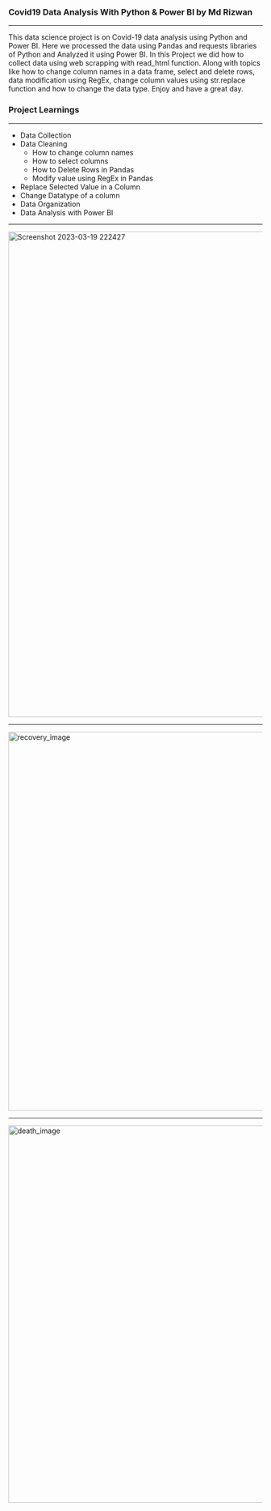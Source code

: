  ### Covid19 Data Analysis With Python & Power BI by Md Rizwan
--------------------------------------------------------------- 
This data science project is on Covid-19 data analysis using Python and Power BI. Here we processed the data using Pandas and requests libraries of Python and Analyzed it using Power BI. In this Project we did how to collect data using web scrapping with read_html function. Along with topics like how to change column names in a data frame, select and delete rows, data modification using RegEx, change column values using str.replace function and how to change the data type. Enjoy and have a great day.
 
### Project Learnings
-----------------------
- Data Collection
- Data Cleaning
   - How to change column names
   - How to select columns
   - How to Delete Rows in Pandas
   - Modify value using RegEx in Pandas
- Replace Selected Value in a Column
- Change Datatype of a column
- Data Organization
- Data Analysis with Power BI

------------------------------
 
<img width="960" alt="Screenshot 2023-03-19 222427" src="https://user-images.githubusercontent.com/125373233/226192125-33b6336d-737b-4c2b-a114-69990bc5733a.png">

---------

<img width="749" alt="recovery_image" src="https://user-images.githubusercontent.com/125373233/226192160-b04cfd47-5355-4357-b069-3e6bd8583f7d.png">

--------

<img width="746" alt="death_image" src="https://user-images.githubusercontent.com/125373233/226192166-fa6f72f8-2d0f-4c2d-a381-91dc8aff4b29.png">
